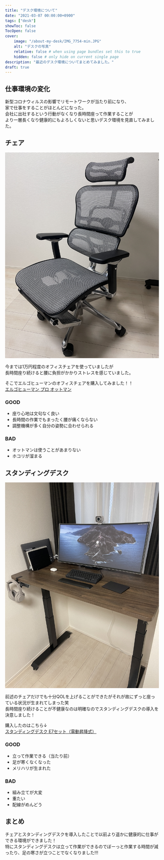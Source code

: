```yaml
---
title: "デスク環境について"
date: "2021-03-07 00:00:00+0900"
tags: ["desk"]
showToc: false
TocOpen: false
cover:
    image: "/about-my-desk/IMG_7754-min.JPG"
    alt: "デスクの写真"
    relative: false # when using page bundles set this to true
    hidden: false # only hide on current single page
description: "最近のデスク環境についてまとめてみました。"
draft: true
---
```


## 仕事環境の変化
新型コロナウィルスの影響でリモートワークが当たり前になり、  
家で仕事をすることがほとんどになった。  
会社に出社するという行動がなくなり長時間座って作業することが  
より一層長くなり健康的にもよろしくないと思いデスク環境を見直してみました。

## チェア
![エルゴヒューマン プロ オットマン](/about-my-desk/IMG_7758-min.JPG)

今までは1万円程度のオフィスチェアを使っていましたが  
長時間座り続けると腰に負担がかかりストレスを感じていました。

そこでエルゴヒューマンのオフィスチェアを購入してみました！！  
[エルゴヒューマン プロ オットマン](https://www.ergohuman.jp/product/ergohuman_pro_ottoman.php)

### GOOD
- 座り心地は文句なく良い
- 長時間の作業でもまったく腰が痛くならない
- 調整機構が多く自分の姿勢に合わせられる

### BAD
- オットマンは使うことがあまりない
- ホコリが溜まる

## スタンディングデスク

![スタンディングデスク E7セット（電動昇降式）](/about-my-desk/IMG_7760-min.JPG)

前述のチェアだけでも十分QOLを上げることができたがそれが故にずっと座っている状況が生まれてしまった笑  
長時間座り続けることが不健康なのは明確なのでスタンディングデスクの導入を決意しました！

購入したのはこちら↓  
[スタンディングデスク E7セット（電動昇降式）](https://flexispot.jp/e7-set.html)

### GOOD
- 立って作業できる（当たり前）
- 足が寒くなくなった
- メリハリが生まれた

### BAD
- 組み立てが大変
- 重たい
- 配線がめんどう

## まとめ
チェアとスタンディングデスクを導入したことで以前より遥かに健康的に仕事ができる環境ができました！  
特にスタンディングデスクは立って作業ができるのでぼーっと作業する時間が減ったり、足の寒さが立つことでなくなりました!!!


